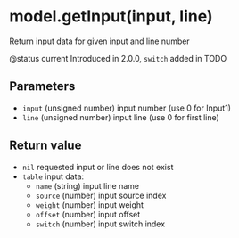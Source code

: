 # model.getInput\(input, line\)

Return input data for given input and line number

@status current Introduced in 2.0.0, `switch` added in TODO

## Parameters

* `input` \(unsigned number\) input number \(use 0 for Input1\)
* `line` \(unsigned number\) input line \(use 0 for first line\)

## Return value

* `nil` requested input or line does not exist
* `table` input data:
  * `name` \(string\) input line name
  * `source` \(number\) input source index
  * `weight` \(number\) input weight 
  * `offset` \(number\) input offset 
  * `switch` \(number\) input switch index

